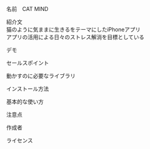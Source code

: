 名前　CAT MIND

紹介文\
猫のように気ままに生きるをテーマにしたiPhoneアプリ\
アプリの活用による日々のストレス解消を目標としている

デモ

セールスポイント

動かすのに必要なライブラリ

インストール方法

基本的な使い方

注意点

作成者


ライセンス
